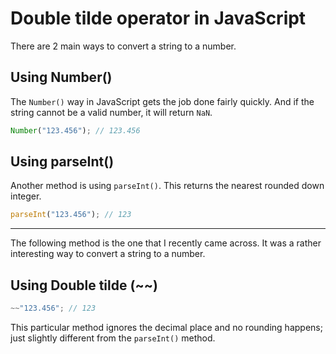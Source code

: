 # Double tilde operator in JavaScript

There are 2 main ways to convert a string to a number.

## Using Number()

The `Number()` way in JavaScript gets the job done fairly quickly. And if the string cannot be a valid number, it will return `NaN`.

```js
Number("123.456"); // 123.456
```

## Using parseInt()

Another method is using `parseInt()`. This returns the nearest rounded down integer.

```js
parseInt("123.456"); // 123
```

---

The following method is the one that I recently came across. It was a rather interesting way to convert a string to a number.

## Using Double tilde (~~)

```js
~~"123.456"; // 123
```

This particular method ignores the decimal place and no rounding happens; just slightly different from the `parseInt()` method.
